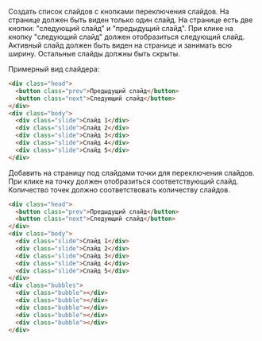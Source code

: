 Создать список слайдов с кнопками переключения слайдов.
На странице должен быть виден только один слайд.
На странице есть две кнопки: "следующий слайд" и "предыдущий слайд".
При клике на кнопку "следующий слайд" должен отобразиться следующий слайд.
Активный слайд должен быть виден на странице и занимать всю ширину.
Остальные слайды должны быть скрыты.

Примерный вид слайдера:

```html
<div class="head">
  <button class="prev">Предыдущий слайд</button>
  <button class="next">Следующий слайд</button>
</div>
<div class="body">
  <div class="slide">Слайд 1</div>
  <div class="slide">Слайд 2</div>
  <div class="slide">Слайд 3</div>
  <div class="slide">Слайд 4</div>
  <div class="slide">Слайд 5</div>
</div>
```

Добавить на страницу под слайдами точки для переключения слайдов.
При клике на точку должен отобразиться соответствующий слайд.
Количество точек должно соответствовать количеству слайдов.

```html
<div class="head">
  <button class="prev">Предыдущий слайд</button>
  <button class="next">Следующий слайд</button>
</div>
<div class="body">
  <div class="slide">Слайд 1</div>
  <div class="slide">Слайд 2</div>
  <div class="slide">Слайд 3</div>
  <div class="slide">Слайд 4</div>
  <div class="slide">Слайд 5</div>
</div>
<div class="bubbles">
  <div class="bubble"></div>
  <div class="bubble"></div>
  <div class="bubble"></div>
  <div class="bubble"></div>
  <div class="bubble"></div>
</div>
```
